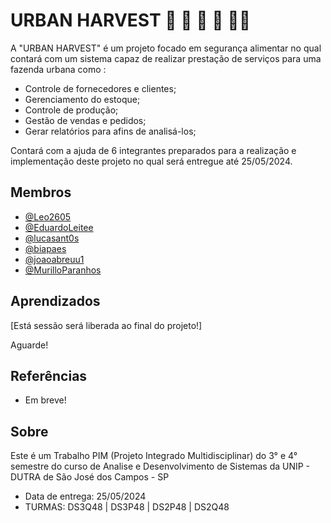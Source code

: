 
# URBAN HARVEST    🌾 🌾 🌾 🌾 🌾🌾

A "URBAN HARVEST" é um projeto focado em segurança alimentar no qual contará com um sistema capaz de realizar prestação de serviços para uma fazenda urbana como :

- Controle de fornecedores e clientes;
- Gerenciamento do estoque;
- Controle de produção;
- Gestão de vendas e pedidos;
- Gerar relatórios para afins de analisá-los;

Contará com a ajuda de 6 integrantes preparados para a realização e implementação deste projeto no qual será entregue até 25/05/2024. 



## Membros

- [@Leo2605](https://github.com/Leo2605)
- [@EduardoLeitee](https://github.com/EduardoLeitee)
- [@lucasant0s](https://github.com/lucasant0s)
- [@biapaes](https://github.com/biapaes)
- [@joaoabreuu1](https://github.com/joaoabreuu1)
- [@MurilloParanhos](https://github.com/MurilloParanhos)
## Aprendizados

[Está sessão será liberada ao final do projeto!] 

 Aguarde! 


## Referências

 - Em breve! 


## Sobre

Este é um Trabalho PIM (Projeto Integrado Multidisciplinar) do 3° e 4° semestre do curso de Analise e Desenvolvimento de Sistemas da UNIP - DUTRA de São José dos Campos - SP 

- Data de entrega: 25/05/2024
- TURMAS: DS3Q48 | DS3P48 | DS2P48 | DS2Q48


